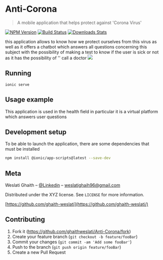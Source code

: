 # Anti-Corona
> A mobile application that helps protect against 'Corona Virus'

[![NPM Version][npm-image]][npm-url]
[![Build Status][travis-image]][travis-url]
[![Downloads Stats][npm-downloads]][npm-url]

this application allows to know how we protect ourselves from this virus as well as it offers a chatbot which answers all questions concerning this subject with the possibility of making a test to know if the user is sick or not as it has the possibility of '' call a doctor
![](https://i.ibb.co/D8QzXcf/1.png)

## Running
```ionic
ionic serve
```

## Usage example

This application is used in the health field in particular it is a virtual platform which answers user questions

## Development setup

To be able to launch the application, there are some dependencies that must be installed

```sh
npm install @ionic/app-scripts@latest --save-dev
```

## Meta

Weslati Ghaith – [@Linkedin](https://www.linkedin.com/in/ghaith-weslati-81955717a/) – weslatighaih96@gmail.com

Distributed under the XYZ license. See ``LICENSE`` for more information.

[https://github.com/ghaith-weslati](https://github.com/ghaith-weslati/)

## Contributing

1. Fork it (<https://github.com/ghaithweslati/Anti-Corona/fork>)
2. Create your feature branch (`git checkout -b feature/fooBar`)
3. Commit your changes (`git commit -am 'Add some fooBar'`)
4. Push to the branch (`git push origin feature/fooBar`)
5. Create a new Pull Request

<!-- Markdown link & img dfn's -->
[npm-image]: https://img.shields.io/npm/v/datadog-metrics.svg?style=flat-square
[npm-url]: https://npmjs.org/package/datadog-metrics
[npm-downloads]: https://img.shields.io/npm/dm/datadog-metrics.svg?style=flat-square
[travis-image]: https://img.shields.io/travis/dbader/node-datadog-metrics/master.svg?style=flat-square
[travis-url]: https://travis-ci.org/dbader/node-datadog-metrics
[wiki]: https://github.com/yourname/yourproject/wiki
